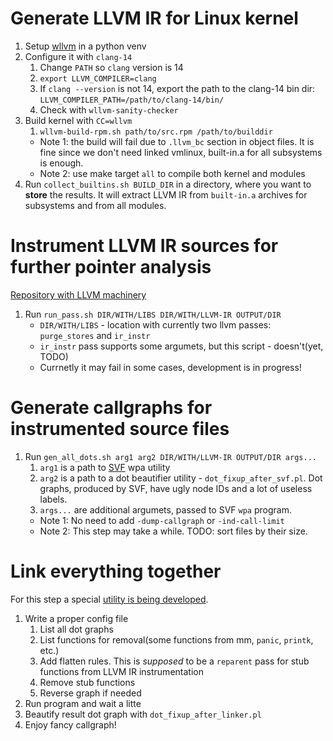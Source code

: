 # Generate LLVM IR for Linux kernel
1. Setup [wllvm](https://github.com/travitch/whole-program-llvm/tree/master) in a python venv
2. Configure it with `clang-14`
    1. Change `PATH` so `clang` version is 14
    2. `export LLVM_COMPILER=clang`
    3. If `clang --version` is not 14, export the path to the clang-14 bin dir:
     `LLVM_COMPILER_PATH=/path/to/clang-14/bin/`
    4. Check with `wllvm-sanity-checker`
3. Build kernel with `CC=wllvm`
    1. `wllvm-build-rpm.sh path/to/src.rpm /path/to/builddir`
    - Note 1: the build will fail due to `.llvm_bc` section in object files.
    It is fine since we don't need linked vmlinux, built-in.a for all
    subsystems is enough.
    - Note 2: use make target `all` to compile both kernel and modules
4. Run `collect_builtins.sh BUILD_DIR` in a directory, where you want to __store__
the results. It will extract LLVM IR from `built-in.a` archives for subsystems
and from all modules.

# Instrument LLVM IR sources for further pointer analysis
[Repository with LLVM machinery](https://github.com/Frankenween/llvm-ptr-track)

1. Run `run_pass.sh DIR/WITH/LIBS DIR/WITH/LLVM-IR OUTPUT/DIR`
    - `DIR/WITH/LIBS` - location with currently two llvm passes: `purge_stores` and `ir_instr`
    - `ir_instr` pass supports some argumets, but this script - doesn't(yet, TODO)
    - Currnetly it may fail in some cases, development is in progress!

# Generate callgraphs for instrumented source files
1. Run `gen_all_dots.sh arg1 arg2 DIR/WITH/LLVM-IR OUTPUT/DIR args...`
    1. `arg1` is a path to [SVF](https://github.com/SVF-tools/SVF) wpa utility
    2. `arg2` is a path to a dot beautifier utility - `dot_fixup_after_svf.pl`.
        Dot graphs, produced by SVF, have ugly node IDs and a lot of useless labels. 
    3. `args...` are additional argumets, passed to SVF `wpa` program.
    - Note 1: No need to add `-dump-callgraph` or `-ind-call-limit`
    - Note 2: This step may take a while. TODO: sort files by their size.

# Link everything together
For this step a special [utility is being developed](https://github.com/Frankenween/dot-linker).

1. Write a proper config file
    1. List all dot graphs
    2. List functions for removal(some functions from mm, `panic`, `printk`, etc.)
    3. Add flatten rules. This is _supposed_ to be a `reparent` pass for stub functions
       from LLVM IR instrumentation
    4. Remove stub functions
    5. Reverse graph if needed
2. Run program and wait a litte
3. Beautify result dot graph with `dot_fixup_after_linker.pl`
4. Enjoy fancy callgraph!
